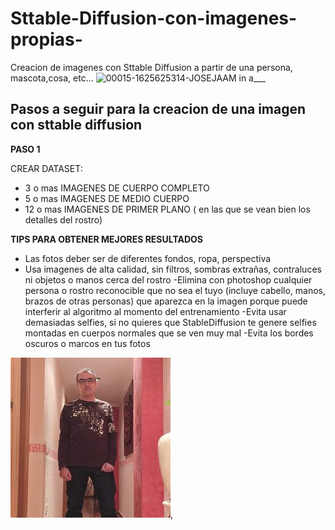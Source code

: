 # Sttable-Diffusion-con-imagenes-propias-
Creacion de imagenes con Sttable Diffusion a partir de una persona, mascota,cosa, etc...
![00015-1625625314-JOSEJAAM in a___](https://user-images.githubusercontent.com/92582462/201015637-a0d81858-e15c-4896-b86a-170f58c7cea1.png)


##  Pasos a seguir para la creacion de una imagen con sttable diffusion


**PASO 1**

CREAR DATASET:

- 3 o mas IMAGENES DE CUERPO COMPLETO
- 5 o mas IMAGENES DE MEDIO CUERPO
- 12 o mas  IMAGENES DE PRIMER PLANO ( en las que se vean bien los detalles del rostro)

**TIPS PARA OBTENER MEJORES RESULTADOS**
- Las fotos deber ser de diferentes fondos, ropa, perspectiva
- Usa imagenes de alta calidad, sin filtros, sombras extrañas, contraluces ni objetos o manos cerca del rostro
-Elimina con photoshop cualquier persona o rostro reconocible que no sea el tuyo (incluye cabello, manos, brazos de otras personas) que aparezca en la imagen porque puede interferir al algoritmo al momento del entrenamiento
-Evita usar demasiadas selfies, si no quieres que StableDiffusion te genere selfies montadas en cuerpos normales que se ven muy mal
-Evita los bordes oscuros o marcos en tus fotos 

![imagen1](https://github.com/JOSEAMMON/Sttable-Diffusion-con-imagenes-propias-/blob/main/imagenes/9-256.jpg), 
